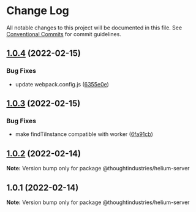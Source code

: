# Change Log

All notable changes to this project will be documented in this file.
See [Conventional Commits](https://conventionalcommits.org) for commit guidelines.

## [1.0.4](https://github.com/thoughtindustries/helium/compare/@thoughtindustries/helium-server@1.0.3...@thoughtindustries/helium-server@1.0.4) (2022-02-15)


### Bug Fixes

* update webpack.config.js ([6355e0e](https://github.com/thoughtindustries/helium/commit/6355e0ec1ea8118d8231be37fe096dbbbb85d2f5))





## [1.0.3](https://github.com/thoughtindustries/helium/compare/@thoughtindustries/helium-server@1.0.2...@thoughtindustries/helium-server@1.0.3) (2022-02-15)


### Bug Fixes

* make findTiInstance compatible with worker ([6fa91cb](https://github.com/thoughtindustries/helium/commit/6fa91cb933db9ca7ca5347b07b0f18a1b52faa55))





## [1.0.2](https://github.com/thoughtindustries/helium/compare/@thoughtindustries/helium-server@1.0.1...@thoughtindustries/helium-server@1.0.2) (2022-02-14)

**Note:** Version bump only for package @thoughtindustries/helium-server





## 1.0.1 (2022-02-14)

**Note:** Version bump only for package @thoughtindustries/helium-server
